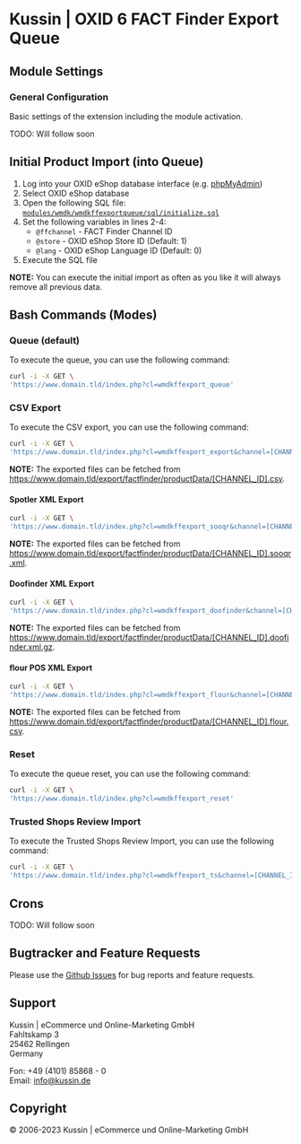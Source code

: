 # Kussin | OXID 6 FACT Finder Export Queue

## Module Settings

### General Configuration

Basic settings of the extension including the module activation.

TODO: Will follow soon

## Initial Product Import (into Queue)

1. Log into your OXID eShop database interface (e.g. [phpMyAdmin](https://www.phpmyadmin.net/))
2. Select OXID eShop database
3. Open the following SQL file: [`modules/wmdk/wmdkffexportqueue/sql/initialize.sql`](modules/wmdk/wmdkffexportqueue/sql/initialize.sql)
4. Set the following variables in lines 2-4:
   - `@ffchannel` - FACT Finder Channel ID
   - `@store` - OXID eShop Store ID (Default: 1)
   - `@lang` - OXID eShop Language ID (Default: 0)
5. Execute the SQL file

**NOTE:** You can execute the initial import as often as you like it will always remove all previous data.

## Bash Commands (Modes)

### Queue (default)

To execute the queue, you can use the following command:

   ```bash
   curl -i -X GET \
 'https://www.domain.tld/index.php?cl=wmdkffexport_queue'
   ```

### CSV Export

To execute the CSV export, you can use the following command:

   ```bash
   curl -i -X GET \
 'https://www.domain.tld/index.php?cl=wmdkffexport_export&channel=[CHANNEL_ID]&shop_id=[STORE_ID]&lang=[LANG_ID]'
   ```

**NOTE:** The exported files can be fetched from https://www.domain.tld/export/factfinder/productData/[CHANNEL_ID].csv.

#### Spotler XML Export

   ```bash
   curl -i -X GET \
 'https://www.domain.tld/index.php?cl=wmdkffexport_sooqr&channel=[CHANNEL_ID]&shop_id=[STORE_ID]&lang=[LANG_ID]'
   ```

**NOTE:** The exported files can be fetched from https://www.domain.tld/export/factfinder/productData/[CHANNEL_ID].sooqr.xml.

#### Doofinder XML Export

   ```bash
   curl -i -X GET \
 'https://www.domain.tld/index.php?cl=wmdkffexport_doofinder&channel=[CHANNEL_ID]&shop_id=[STORE_ID]&lang=[LANG_ID]'
   ```

**NOTE:** The exported files can be fetched from https://www.domain.tld/export/factfinder/productData/[CHANNEL_ID].doofinder.xml.gz.

#### flour POS XML Export

   ```bash
   curl -i -X GET \
 'https://www.domain.tld/index.php?cl=wmdkffexport_flour&channel=[CHANNEL_ID]&shop_id=[STORE_ID]&lang=[LANG_ID]'
   ```

**NOTE:** The exported files can be fetched from https://www.domain.tld/export/factfinder/productData/[CHANNEL_ID].flour.csv.

### Reset

To execute the queue reset, you can use the following command:

   ```bash
   curl -i -X GET \
 'https://www.domain.tld/index.php?cl=wmdkffexport_reset'
   ```

### Trusted Shops Review Import

To execute the Trusted Shops Review Import, you can use the following command:

   ```bash
   curl -i -X GET \
 'https://www.domain.tld/index.php?cl=wmdkffexport_ts&channel=[CHANNEL_ID]'
   ```

## Crons

TODO: Will follow soon

## Bugtracker and Feature Requests

Please use the [Github Issues](https://github.com/kussin/OxidFactFinderExportQueue/issues) for bug reports and feature requests.

## Support

Kussin | eCommerce und Online-Marketing GmbH<br>
Fahltskamp 3<br>
25462 Rellingen<br>
Germany

Fon: +49 (4101) 85868 - 0<br>
Email: info@kussin.de

## Copyright

&copy; 2006-2023 Kussin | eCommerce und Online-Marketing GmbH